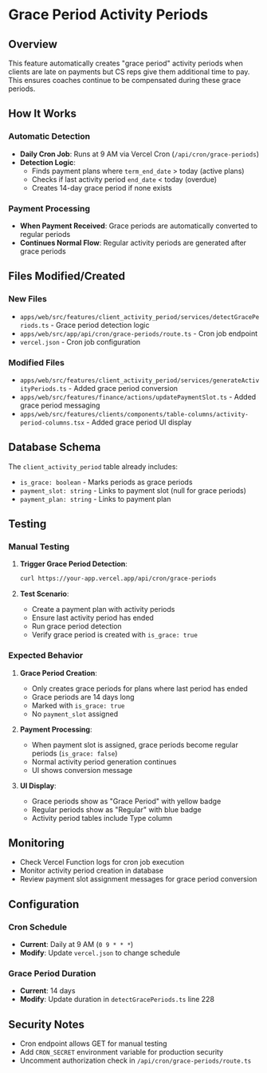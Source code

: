 # Grace Period Activity Periods

## Overview

This feature automatically creates "grace period" activity periods when clients are late on payments but CS reps give them additional time to pay. This ensures coaches continue to be compensated during these grace periods.

## How It Works

### Automatic Detection
- **Daily Cron Job**: Runs at 9 AM via Vercel Cron (`/api/cron/grace-periods`)
- **Detection Logic**: 
  - Finds payment plans where `term_end_date` > today (active plans)
  - Checks if last activity period `end_date` < today (overdue)
  - Creates 14-day grace period if none exists

### Payment Processing
- **When Payment Received**: Grace periods are automatically converted to regular periods
- **Continues Normal Flow**: Regular activity periods are generated after grace periods

## Files Modified/Created

### New Files
- `apps/web/src/features/client_activity_period/services/detectGracePeriods.ts` - Grace period detection logic
- `apps/web/src/app/api/cron/grace-periods/route.ts` - Cron job endpoint
- `vercel.json` - Cron job configuration

### Modified Files
- `apps/web/src/features/client_activity_period/services/generateActivityPeriods.ts` - Added grace period conversion
- `apps/web/src/features/finance/actions/updatePaymentSlot.ts` - Added grace period messaging
- `apps/web/src/features/clients/components/table-columns/activity-period-columns.tsx` - Added grace period UI display

## Database Schema

The `client_activity_period` table already includes:
- `is_grace: boolean` - Marks periods as grace periods
- `payment_slot: string` - Links to payment slot (null for grace periods)
- `payment_plan: string` - Links to payment plan

## Testing

### Manual Testing
1. **Trigger Grace Period Detection**:
   ```bash
   curl https://your-app.vercel.app/api/cron/grace-periods
   ```

2. **Test Scenario**:
   - Create a payment plan with activity periods
   - Ensure last activity period has ended
   - Run grace period detection
   - Verify grace period is created with `is_grace: true`

### Expected Behavior
1. **Grace Period Creation**:
   - Only creates grace periods for plans where last period has ended
   - Grace periods are 14 days long
   - Marked with `is_grace: true`
   - No `payment_slot` assigned

2. **Payment Processing**:
   - When payment slot is assigned, grace periods become regular periods (`is_grace: false`)
   - Normal activity period generation continues
   - UI shows conversion message

3. **UI Display**:
   - Grace periods show as "Grace Period" with yellow badge
   - Regular periods show as "Regular" with blue badge
   - Activity period tables include Type column

## Monitoring

- Check Vercel Function logs for cron job execution
- Monitor activity period creation in database
- Review payment slot assignment messages for grace period conversion

## Configuration

### Cron Schedule
- **Current**: Daily at 9 AM (`0 9 * * *`)
- **Modify**: Update `vercel.json` to change schedule

### Grace Period Duration
- **Current**: 14 days
- **Modify**: Update duration in `detectGracePeriods.ts` line 228

## Security Notes

- Cron endpoint allows GET for manual testing
- Add `CRON_SECRET` environment variable for production security
- Uncomment authorization check in `/api/cron/grace-periods/route.ts`